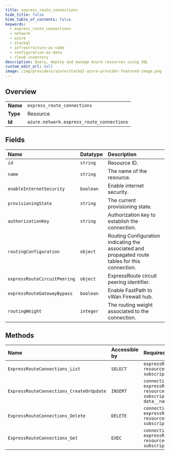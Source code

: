 ```yaml
---
title: express_route_connections
hide_title: false
hide_table_of_contents: false
keywords:
  - express_route_connections
  - network
  - azure    
  - stackql
  - infrastructure-as-code
  - configuration-as-data
  - cloud inventory
description: Query, deploy and manage Azure resources using SQL
custom_edit_url: null
image: /img/providers/azure/stackql-azure-provider-featured-image.png
---
```

  
    

## Overview
<table><tbody>
<tr><td><b>Name</b></td><td><code>express_route_connections</code></td></tr>
<tr><td><b>Type</b></td><td>Resource</td></tr>
<tr><td><b>Id</b></td><td><code>azure.network.express_route_connections</code></td></tr>
</tbody></table>

## Fields
| Name | Datatype | Description |
|:-----|:---------|:------------|
| `id` | `string` | Resource ID. |
| `name` | `string` | The name of the resource. |
| `enableInternetSecurity` | `boolean` | Enable internet security. |
| `provisioningState` | `string` | The current provisioning state. |
| `authorizationKey` | `string` | Authorization key to establish the connection. |
| `routingConfiguration` | `object` | Routing Configuration indicating the associated and propagated route tables for this connection. |
| `expressRouteCircuitPeering` | `object` | ExpressRoute circuit peering identifier. |
| `expressRouteGatewayBypass` | `boolean` | Enable FastPath to vWan Firewall hub. |
| `routingWeight` | `integer` | The routing weight associated to the connection. |
## Methods
| Name | Accessible by | Required Params | Description |
|:-----|:--------------|:----------------|:------------|
| `ExpressRouteConnections_List` | `SELECT` | `expressRouteGatewayName, resourceGroupName, subscriptionId` | Lists ExpressRouteConnections. |
| `ExpressRouteConnections_CreateOrUpdate` | `INSERT` | `connectionName, expressRouteGatewayName, resourceGroupName, subscriptionId, data__name` | Creates a connection between an ExpressRoute gateway and an ExpressRoute circuit. |
| `ExpressRouteConnections_Delete` | `DELETE` | `connectionName, expressRouteGatewayName, resourceGroupName, subscriptionId` | Deletes a connection to a ExpressRoute circuit. |
| `ExpressRouteConnections_Get` | `EXEC` | `connectionName, expressRouteGatewayName, resourceGroupName, subscriptionId` | Gets the specified ExpressRouteConnection. |
